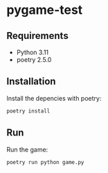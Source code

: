 # pygame-test

## Requirements

- Python 3.11
- poetry 2.5.0

## Installation

Install the depencies with poetry:

```sh
poetry install
```

## Run

Run the game:

```sh
poetry run python game.py
```

